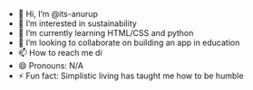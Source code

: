 - 👋 Hi, I’m @its-anurup
- 👀 I’m interested in sustainability
- 🌱 I’m currently learning HTML/CSS and python
- 💞️ I’m looking to collaborate on building an app in education
- 📫 How to reach me di
- 😄 Pronouns: N/A
- ⚡ Fun fact: Simplistic living has taught me how to be humble

<!---
its-anurup/its-anurup is a ✨ special ✨ repository because its `README.md` (this file) appears on your GitHub profile.
You can click the Preview link to take a look at your changes.
--->
